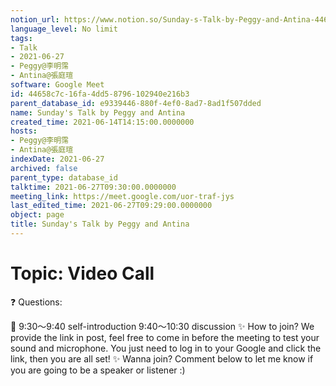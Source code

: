 ```yaml
---
notion_url: https://www.notion.so/Sunday-s-Talk-by-Peggy-and-Antina-44658c7c16fa4dd58796102940e216b3
language_level: No limit
tags:
- Talk
- 2021-06-27
- Peggy@李明霈
- Antina@張庭瑄
software: Google Meet
id: 44658c7c-16fa-4dd5-8796-102940e216b3
parent_database_id: e9339446-880f-4ef0-8ad7-8ad1f507dded
name: Sunday's Talk by Peggy and Antina
created_time: 2021-06-14T14:15:00.0000000
hosts:
- Peggy@李明霈
- Antina@張庭瑄
indexDate: 2021-06-27
archived: false
parent_type: database_id
talktime: 2021-06-27T09:30:00.0000000
meeting_link: https://meet.google.com/uor-traf-jys
last_edited_time: 2021-06-27T09:29:00.0000000
object: page
title: Sunday's Talk by Peggy and Antina
---
```


# Topic: Video Call  
❓
Questions:
   
   
   
   
   
📅
9:30～9:40 self-introduction
9:40～10:30 discussion
✨
How to join?
We provide the link in post, feel free to come in before the meeting to test your sound and microphone. You just need to log in to your Google and click the link, then you are all set!
✨
Wanna join?
Comment below to let me know if you are going to be a speaker or listener :)

